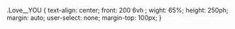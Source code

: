 .Love__YOU {
text-align: center; 
front: 200 6vh <love>; 
wight: 65%; 
height: 250ph; 
margin: auto; 
user-select: none;
margin-top: 100px; 
}
